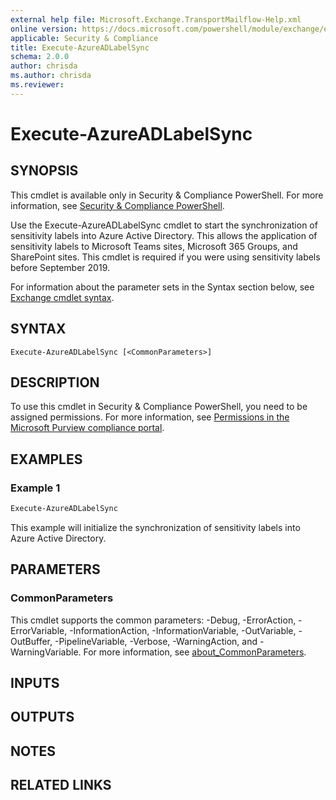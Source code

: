 ```yaml
---
external help file: Microsoft.Exchange.TransportMailflow-Help.xml
online version: https://docs.microsoft.com/powershell/module/exchange/execute-azureadlabelsync
applicable: Security & Compliance
title: Execute-AzureADLabelSync
schema: 2.0.0
author: chrisda
ms.author: chrisda
ms.reviewer:
---
```


# Execute-AzureADLabelSync

## SYNOPSIS
This cmdlet is available only in Security & Compliance PowerShell. For more information, see [Security & Compliance PowerShell](https://docs.microsoft.com/powershell/exchange/scc-powershell).

Use the Execute-AzureADLabelSync cmdlet to start the synchronization of sensitivity labels into Azure Active Directory. This allows the application of sensitivity labels to Microsoft Teams sites, Microsoft 365 Groups, and SharePoint sites. This cmdlet is required if you were using sensitivity labels before September 2019.

For information about the parameter sets in the Syntax section below, see [Exchange cmdlet syntax](https://docs.microsoft.com/powershell/exchange/exchange-cmdlet-syntax).

## SYNTAX

```
Execute-AzureADLabelSync [<CommonParameters>]
```

## DESCRIPTION
To use this cmdlet in Security & Compliance PowerShell, you need to be assigned permissions. For more information, see [Permissions in the Microsoft Purview compliance portal](https://docs.microsoft.com/microsoft-365/compliance/microsoft-365-compliance-center-permissions).

## EXAMPLES

### Example 1
```powershell
Execute-AzureADLabelSync
```

This example will initialize the synchronization of sensitivity labels into Azure Active Directory.

## PARAMETERS

### CommonParameters
This cmdlet supports the common parameters: -Debug, -ErrorAction, -ErrorVariable, -InformationAction, -InformationVariable, -OutVariable, -OutBuffer, -PipelineVariable, -Verbose, -WarningAction, and -WarningVariable. For more information, see [about_CommonParameters](https://go.microsoft.com/fwlink/p/?LinkID=113216).

## INPUTS

## OUTPUTS

## NOTES

## RELATED LINKS
